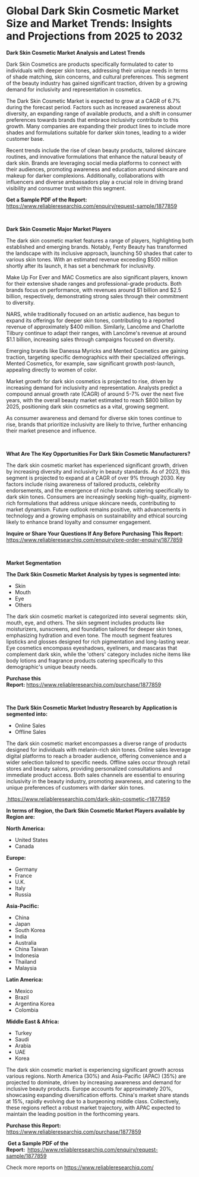<p><h1>Global Dark Skin Cosmetic Market Size and Market Trends: Insights and Projections from 2025 to 2032</h1></p><p><strong>Dark Skin Cosmetic Market Analysis and Latest Trends</strong></p>
<p><p>Dark Skin Cosmetics are products specifically formulated to cater to individuals with deeper skin tones, addressing their unique needs in terms of shade matching, skin concerns, and cultural preferences. This segment of the beauty industry has gained significant traction, driven by a growing demand for inclusivity and representation in cosmetics.</p><p>The Dark Skin Cosmetic Market is expected to grow at a CAGR of 6.7% during the forecast period. Factors such as increased awareness about diversity, an expanding range of available products, and a shift in consumer preferences towards brands that embrace inclusivity contribute to this growth. Many companies are expanding their product lines to include more shades and formulations suitable for darker skin tones, leading to a wider customer base. </p><p>Recent trends include the rise of clean beauty products, tailored skincare routines, and innovative formulations that enhance the natural beauty of dark skin. Brands are leveraging social media platforms to connect with their audiences, promoting awareness and education around skincare and makeup for darker complexions. Additionally, collaborations with influencers and diverse ambassadors play a crucial role in driving brand visibility and consumer trust within this segment.</p></p>
<p><strong>Get a Sample PDF of the Report:&nbsp;</strong> <a href="https://www.reliableresearchiq.com/enquiry/request-sample/1877859?utm_campaign=2458&utm_medium=2&utm_source=Github&utm_content=ia&utm_term=05042025&utm_id=dark-skin-cosmetic">https://www.reliableresearchiq.com/enquiry/request-sample/1877859</a></p>
<p>&nbsp;</p>
<p><strong>Dark Skin Cosmetic Major Market Players</strong></p>
<p><p>The dark skin cosmetic market features a range of players, highlighting both established and emerging brands. Notably, Fenty Beauty has transformed the landscape with its inclusive approach, launching 50 shades that cater to various skin tones. With an estimated revenue exceeding $500 million shortly after its launch, it has set a benchmark for inclusivity.</p><p>Make Up For Ever and MAC Cosmetics are also significant players, known for their extensive shade ranges and professional-grade products. Both brands focus on performance, with revenues around $1 billion and $2.5 billion, respectively, demonstrating strong sales through their commitment to diversity.</p><p>NARS, while traditionally focused on an artistic audience, has begun to expand its offerings for deeper skin tones, contributing to a reported revenue of approximately $400 million. Similarly, Lancôme and Charlotte Tilbury continue to adapt their ranges, with Lancôme's revenue at around $1.1 billion, increasing sales through campaigns focused on diversity.</p><p>Emerging brands like Danessa Myricks and Mented Cosmetics are gaining traction, targeting specific demographics with their specialized offerings. Mented Cosmetics, for example, saw significant growth post-launch, appealing directly to women of color.</p><p>Market growth for dark skin cosmetics is projected to rise, driven by increasing demand for inclusivity and representation. Analysts predict a compound annual growth rate (CAGR) of around 5-7% over the next five years, with the overall beauty market estimated to reach $800 billion by 2025, positioning dark skin cosmetics as a vital, growing segment.</p><p>As consumer awareness and demand for diverse skin tones continue to rise, brands that prioritize inclusivity are likely to thrive, further enhancing their market presence and influence.</p></p>
<p>&nbsp;</p>
<p><strong>What Are The Key Opportunities For Dark Skin Cosmetic Manufacturers?</strong></p>
<p><p>The dark skin cosmetic market has experienced significant growth, driven by increasing diversity and inclusivity in beauty standards. As of 2023, this segment is projected to expand at a CAGR of over 9% through 2030. Key factors include rising awareness of tailored products, celebrity endorsements, and the emergence of niche brands catering specifically to dark skin tones. Consumers are increasingly seeking high-quality, pigment-rich formulations that address unique skincare needs, contributing to market dynamism. Future outlook remains positive, with advancements in technology and a growing emphasis on sustainability and ethical sourcing likely to enhance brand loyalty and consumer engagement.</p></p>
<p><strong>Inquire or Share Your Questions If Any Before Purchasing This Report:</strong> <a href="https://www.reliableresearchiq.com/enquiry/pre-order-enquiry/1877859?utm_campaign=2458&utm_medium=2&utm_source=Github&utm_content=ia&utm_term=05042025&utm_id=dark-skin-cosmetic">https://www.reliableresearchiq.com/enquiry/pre-order-enquiry/1877859</a></p>
<p>&nbsp;</p>
<p><strong>Market Segmentation</strong></p>
<p><strong>The Dark Skin Cosmetic Market Analysis by types is segmented into:</strong></p>
<p><ul><li>Skin</li><li>Mouth</li><li>Eye</li><li>Others</li></ul></p>
<p><p>The dark skin cosmetic market is categorized into several segments: skin, mouth, eye, and others. The skin segment includes products like moisturizers, sunscreens, and foundation tailored for deeper skin tones, emphasizing hydration and even tone. The mouth segment features lipsticks and glosses designed for rich pigmentation and long-lasting wear. Eye cosmetics encompass eyeshadows, eyeliners, and mascaras that complement dark skin, while the 'others' category includes niche items like body lotions and fragrance products catering specifically to this demographic's unique beauty needs.</p></p>
<p><strong>Purchase this Report:&nbsp;</strong><a href="https://www.reliableresearchiq.com/purchase/1877859?utm_campaign=2458&utm_medium=2&utm_source=Github&utm_content=ia&utm_term=05042025&utm_id=dark-skin-cosmetic">https://www.reliableresearchiq.com/purchase/1877859</a></p>
<p>&nbsp;</p>
<p><strong>The Dark Skin Cosmetic Market Industry Research by Application is segmented into:</strong></p>
<p><ul><li>Online Sales</li><li>Offline Sales</li></ul></p>
<p><p>The dark skin cosmetic market encompasses a diverse range of products designed for individuals with melanin-rich skin tones. Online sales leverage digital platforms to reach a broader audience, offering convenience and a wider selection tailored to specific needs. Offline sales occur through retail stores and beauty salons, providing personalized consultations and immediate product access. Both sales channels are essential to ensuring inclusivity in the beauty industry, promoting awareness, and catering to the unique preferences of customers with darker skin tones.</p></p>
<p><a href="https://www.reliableresearchiq.com/dark-skin-cosmetic-r1877859?utm_campaign=2458&utm_medium=2&utm_source=Github&utm_content=ia&utm_term=05042025&utm_id=dark-skin-cosmetic">&nbsp;https://www.reliableresearchiq.com/dark-skin-cosmetic-r1877859</a></p>
<p><strong>In terms of Region, the Dark Skin Cosmetic Market Players available by Region are:</strong></p>
<p>
    <p> <strong> North America: </strong>
        <ul>
            <li>United States</li>
            <li>Canada</li>
        </ul>
        </p> 
    <p> <strong> Europe: </strong>
        <ul>
            <li>Germany</li>
            <li>France</li>
            <li>U.K.</li>
            <li>Italy</li>
            <li>Russia</li>
        </ul>
        </p> 
    <p> <strong> Asia-Pacific: </strong>
        <ul>
            <li>China</li>
            <li>Japan</li>
            <li>South Korea</li>
            <li>India</li>
            <li>Australia</li>
            <li>China Taiwan</li>
            <li>Indonesia</li>
            <li>Thailand</li>
            <li>Malaysia</li>
        </ul>
        </p> 
    <p> <strong> Latin America: </strong>
        <ul>
            <li>Mexico</li>
            <li>Brazil</li>
            <li>Argentina Korea</li>
            <li>Colombia</li>
        </ul>
        </p> 
    <p> <strong> Middle East & Africa: </strong>
        <ul>
            <li>Turkey</li>
            <li>Saudi</li>
            <li>Arabia</li>
            <li>UAE</li>
            <li>Korea</li>
        </ul>
    </p>
    </p>
<p><p>The dark skin cosmetic market is experiencing significant growth across various regions. North America (30%) and Asia-Pacific (APAC) (35%) are projected to dominate, driven by increasing awareness and demand for inclusive beauty products. Europe accounts for approximately 20%, showcasing expanding diversification efforts. China's market share stands at 15%, rapidly evolving due to a burgeoning middle class. Collectively, these regions reflect a robust market trajectory, with APAC expected to maintain the leading position in the forthcoming years.</p></p>
<p><strong>Purchase this Report: </strong><a href="https://www.reliableresearchiq.com/purchase/1877859?utm_campaign=2458&utm_medium=2&utm_source=Github&utm_content=ia&utm_term=05042025&utm_id=dark-skin-cosmetic">https://www.reliableresearchiq.com/purchase/1877859</a></p>
<p>&nbsp;<strong>Get a Sample PDF of the Report:&nbsp;&nbsp;</strong><a href="https://www.reliableresearchiq.com/enquiry/request-sample/1877859?utm_campaign=2458&utm_medium=2&utm_source=Github&utm_content=ia&utm_term=05042025&utm_id=dark-skin-cosmetic">https://www.reliableresearchiq.com/enquiry/request-sample/1877859</a></p>
<p><strong></strong></p>
<p>Check more reports on <a href="https://www.reliableresearchiq.com/?utm_campaign=2458&utm_medium=2&utm_source=Github&utm_content=ia&utm_term=05042025&utm_id=dark-skin-cosmetic">https://www.reliableresearchiq.com/</a></p>